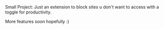 Small Project:
Just an extension to block sites u don't want to access with a toggle for productivity.

More features soon hopefully :)
